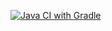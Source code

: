 [![Java CI with Gradle](https://github.com/TregubovAV/Rest/actions/workflows/gradle.yml/badge.svg)](https://github.com/TregubovAV/Rest/actions/workflows/gradle.yml)